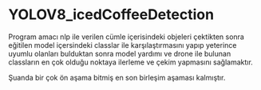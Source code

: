 # YOLOV8_icedCoffeeDetection

Program amacı nlp ile verilen cümle içerisindeki objeleri çektikten sonra eğitilen model içersindeki classlar ile karşılaştırmasını yapıp yeterince uyumlu olanları bulduktan sonra model yardımı ve drone ile bulunan classların en çok olduğu noktaya ilerleme ve çekim yapmasını sağlamaktır.

Şuanda bir çok ön aşama bitmiş en son birleşim aşaması kalmıştır.
